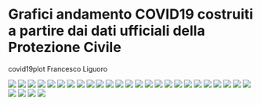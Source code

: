 # Grafici andamento COVID19 costruiti a partire dai dati ufficiali della Protezione Civile 
covid19plot Francesco Liguoro

![](Nazionale.bmp)
![](GioNazionale.bmp)
![](LogNazionale.bmp)
![](Valle%20d'Aosta.bmp)
![](ospedalizzatiValle%20d'Aosta.bmp)
![](Lombardia.bmp)
![](ospedalizzatiLombardia.bmp)
![](Emilia%20Romagna.bmp)
![](ospedalizzatiEmilia%20Romagna.bmp)
![](Veneto.bmp)
![](ospedalizzatiVeneto.bmp)
![](Marche.bmp)
![](ospedalizzatiMarche.bmp)
![](Toscana.bmp)
![](ospedalizzatiToscana.bmp)
![](Abruzzo.bmp)
![](ospedalizzatiAbruzzo.bmp)
![](Lazio.bmp)
![](ospedalizzatiLazio.bmp)
![](Campania.bmp)
![](ospedalizzatiCampania.bmp)
![](Puglia.bmp)
![](ospedalizzatiPuglia.bmp)
![](Calabria.bmp)
![](ospedalizzatiCalabria.bmp)
![](Sicilia.bmp)
![](ospedalizzatiSicilia.bmp)
![](Sardegna.bmp)
![](ospedalizzatiSardegna.bmp)
